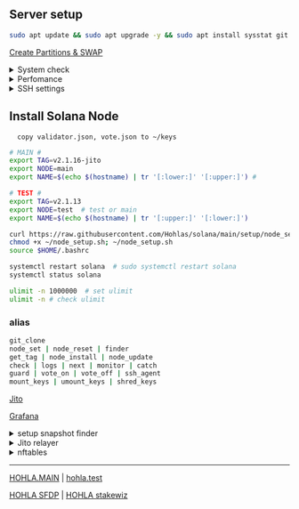 
## Server setup
```bash
sudo apt update && sudo apt upgrade -y && sudo apt install sysstat git ncdu nftables tmux htop atop curl nano smartmontools bc man rsync cron chrony logrotate rsyslog encfs jq zip unzip -y
```
[Create Partitions & SWAP](https://github.com/Hohlas/ubuntu/blob/main/set/disk.md)

<details>
<summary>System check</summary>

```bash
curl -sL yabs.sh | bash  # full test
curl -sL yabs.sh | bash -s -- -fg    # speed test
smartctl -a /dev/nvme0n1 
```
[iostat](https://github.com/Hohlas/ubuntu/tree/main/test#readme)
</details>

<details>
<summary>Perfomance</summary>

```bash
echo performance | sudo tee /sys/devices/system/cpu/cpu*/cpufreq/scaling_governor # set perfomance mode 
```
```bash
ulimit -n 1000000  # set ulimit
ulimit -n # check ulimit 
```
```bash
cat /sys/devices/system/cpu/cpu*/cpufreq/scaling_governor # check
grep 'cpu MHz' /proc/cpuinfo # MHz
```
--- 
```bash
# set additional settings
echo "
net.ipv4.tcp_fin_timeout = 15
net.core.netdev_max_backlog = 50000
net.core.optmem_max = 20480
net.core.somaxconn = 65535

net.ipv4.tcp_rmem = 4096 87380 134217728
net.ipv4.tcp_wmem = 4096 87380 134217728
net.ipv4.tcp_mem = 4096 87380 134217728
" > /etc/sysctl.d/22-solana-turbo.conf
sysctl -p /etc/sysctl.d/22-solana-turbo.conf
```
```bash
# read additional settings
sysctl net.ipv4.tcp_fin_timeout
sysctl net.core.netdev_max_backlog
sysctl net.core.optmem_max
sysctl net.core.somaxconn
sysctl net.ipv4.tcp_rmem
sysctl net.ipv4.tcp_wmem
sysctl net.ipv4.tcp_mem
```
```bash
# read standart
sysctl net.core.rmem_default
sysctl net.core.rmem_max
sysctl net.core.wmem_default
sysctl net.core.wmem_max
sysctl vm.max_map_count
sysctl fs.nr_open
```
</details>

<details>
<summary>SSH settings</summary>
  
```bash
export NEWHOSTNAME="hohla"
# passwd root
```
```bash
sudo hostname $NEWHOSTNAME # сменить до перезагрузки
sudo hostnamectl set-hostname $NEWHOSTNAME
sudo nano /etc/hosts
```

```bash
# config SSH
mkdir -p ~/.ssh
rm ~/.ssh/*
curl https://raw.githubusercontent.com/Hohlas/ubuntu/main/crypto/authorized_keys >> ~/.ssh/authorized_keys # add ssh pubkey 'testnet'
chmod 600 ~/.ssh/authorized_keys
cp /etc/ssh/sshd_config /etc/ssh/sshd_config.bak
mv /etc/ssh/ssh_config /etc/ssh/ssh_config.bak
if [ -d /etc/ssh/sshd_config.d ]; then rm -f /etc/ssh/sshd_config.d/*; fi
if [ -d /etc/ssh/ssh_config.d ]; then rm -f /etc/ssh/ssh_config.d/*; fi
curl https://raw.githubusercontent.com/Hohlas/ubuntu/main/crypto/sshd_config > /etc/ssh/sshd_config
sudo ufw allow 2010  # добавить порт в правила файрвола
systemctl daemon-reload
systemctl restart ssh.socket # обновляет порт и адрес, указанные в sshd_config
systemctl restart ssh  # перезапустить службу sshприменяет остальные настройки
nano ~/.ssh/authorized_keys
```

```bash
# config file2ban
echo "backend = systemd" >> /etc/fail2ban/jail.d/defaults-debian.conf
echo "authpriv.*      /var/log/auth.log" >> /etc/rsyslog.conf
systemctl enable fail2ban
systemctl restart fail2ban
fail2ban-client status

# config EncFS
# mkdir -p ~/.crpt ~/keys
# encfs ~/.crpt ~/keys # 
```

</details>

## Install Solana Node
```   copy validator.json, vote.json to ~/keys   ```
```bash
# MAIN #
export TAG=v2.1.16-jito
export NODE=main
export NAME=$(echo $(hostname) | tr '[:lower:]' '[:upper:]') #
```
```bash
# TEST #
export TAG=v2.1.13
export NODE=test  # test or main
export NAME=$(echo $(hostname) | tr '[:upper:]' '[:lower:]')
```

```bash
curl https://raw.githubusercontent.com/Hohlas/solana/main/setup/node_setup.sh > ~/node_setup.sh
chmod +x ~/node_setup.sh; ~/node_setup.sh
source $HOME/.bashrc
```
```bash
systemctl restart solana  # sudo systemctl restart solana
systemctl status solana
```
```bash
ulimit -n 1000000  # set ulimit
ulimit -n # check ulimit
```
### alias
```bash
git_clone
node_set | node_reset | finder
get_tag | node_install | node_update
check | logs | next | monitor | catch
guard | vote_on | vote_off | ssh_agent
mount_keys | umount_keys | shred_keys
```

[Jito](https://github.com/Hohlas/solana/tree/main/Jito)

[Grafana](https://github.com/Hohlas/solana/blob/main/telegraf/readme.md)


<details>
<summary>setup snapshot finder</summary>

```bash
cd 
ulimit -n 1000000
rm -rf ~/solana-snapshot-finder
sudo apt update
sudo apt install python3-venv git -y
git clone https://github.com/c29r3/solana-snapshot-finder.git
# git clone https://github.com/Hohlas/solana-snapshot-finder.git
cd ~/solana-snapshot-finder
python3 -m venv venv
source ./venv/bin/activate
pip3 install -r requirements.txt
```

</details>

<details>
<summary>Jito relayer</summary>

[Monitoring](https://grafana.metrics.jito.wtf:3000/) | [Running Relayer](https://jito-foundation.gitbook.io/mev/jito-relayer/running-a-relayer#running-the-relayer) | [releases](https://github.com/jito-foundation/jito-relayer/releases) | [Block Engines](https://jito-foundation.gitbook.io/mev/solana-mev/third-party-block-engines) | 

```bash
# switch to local relayer
solana-validator -l $HOME/solana/ledger set-relayer-config --relayer-url http://127.0.0.1:11226 
```
```bash
# switch to public relayer
solana-validator -l ~/solana/ledger set-relayer-config --relayer-url http://frankfurt.mainnet.relayer.jito.wtf:8100 
```
```bash
# switch block-engine
solana-validator -l $HOME/solana/ledger set-block-engine-config --block-engine-url https://frankfurt.mainnet.block-engine.jito.wtf
```
```bash
# copy relayer service
cp ~/sol_git/Jito/jito-relayer.service ~/solana/relayer.service
ln -sf ~/solana/relayer.service /etc/systemd/system
systemctl daemon-reload
systemctl restart relayer
systemctl status relayer
# journalctl -u relayer -f
```
```bash
# download relayer bin
JTAG=$(curl -s https://api.github.com/repos/jito-foundation/jito-relayer/releases/latest | grep -oP '"tag_name": "\K(.*)(?=")')
echo "latest jito-relayer TAG = $JTAG"
mkdir -p $HOME/jito-relayer
wget -P $HOME/jito-relayer https://github.com/jito-foundation/jito-relayer/releases/download/$JTAG/jito-transaction-relayer-x86_64-unknown-linux-gnu
chmod +x $HOME/jito-relayer/jito-transaction-relayer-x86_64-unknown-linux-gnu
$HOME/jito-relayer/jito-transaction-relayer-x86_64-unknown-linux-gnu -V
```
```bash
# set Amsterdam
sed -i "/^--relayer-url /c --relayer-url http://amsterdam.mainnet.relayer.jito.wtf:8100 \\\\" ~/solana/solana.service
sed -i "/^--block-engine-url /c --block-engine-url https://amsterdam.mainnet.block-engine.jito.wtf \\\\" ~/solana/solana.service
sed -i "/^--shred-receiver-address /c --shred-receiver-address 74.118.140.240:1002 \\\\" ~/solana/solana.service
sed -i "/^Environment=BLOCK_ENGINE_URL /c Environment=BLOCK_ENGINE_URL=https://amsterdam.mainnet.block-engine.jito.wtf" ~/solana/relayer.service
systemctl daemon-reload
```
```bash
# set Frankfurt
sed -i "/^--relayer-url /c --relayer-url http://frankfurt.mainnet.relayer.jito.wtf:8100 \\\\" ~/solana/solana.service
sed -i "/^--block-engine-url /c --block-engine-url https://frankfurt.mainnet.block-engine.jito.wtf \\\\" ~/solana/solana.service
sed -i "/^--shred-receiver-address /c --shred-receiver-address 64.130.50.14:1002 \\\\" ~/solana/solana.service
sed -i "/^Environment=BLOCK_ENGINE_URL /c Environment=BLOCK_ENGINE_URL=https://frankfurt.mainnet.block-engine.jito.wtf" ~/solana/relayer.service
systemctl daemon-reload
```

</details>

<details>
<summary>nftables</summary>

[nftables](https://github.com/Hohlas/solana/blob/main/nftables/README.md) 
```bash
apt update && apt install nftables -y
curl https://raw.githubusercontent.com/Hohlas/solana/main/nftables/nftables.conf > /etc/nftables.conf
systemctl enable nftables
systemctl restart nftables
```
```bash
# удаление старого фаервола iptables
ufw disable
systemctl disable ufw
systemctl stop ufw
iptables -F # очищает все правила фильтрации в iptables
iptables -X # удаляет все пользовательские цепочки из iptables
iptables -S # разрешать входящие, исходящие и транзитные одной командой
iptables -L -n -v  # Показать текущие правила
```

</details>

---

[HOHLA.MAIN](https://metrics.stakeconomy.com/d/f2b2HcaGz/solana-community-validator-dashboard?orgId=1&refresh=1m&var-pubkey=AptafqHRpGk3KCQrGtuPGuPvWMuPc4N15X7NN7VUsfbd&var-server=HOHLA&var-inter=1m&var-netif=All&from=now-6h&to=now) | 
[hohla.test](https://metrics.stakeconomy.com/d/f2b2HcaGz/solana-community-validator-dashboard?orgId=1&var-server=hohla&var-inter=30s&var-cpu=All&var-netif=All&var-pubkey=8HzsgkGhEFP2MKuuPDy5f8qvqR6hmwPqeq7UMY3X2Z6T&refresh=5s&from=now-12h&to=now)

[HOHLA SFDP](https://solana.org/sfdp-validators/AptafqHRpGk3KCQrGtuPGuPvWMuPc4N15X7NN7VUsfbd) | 
[HOHLA stakewiz](https://stakewiz.com/validator/3FLezD8GJgnawEHhZcsjdPxZVar9FzqEdViusQ5ZdSwe)
